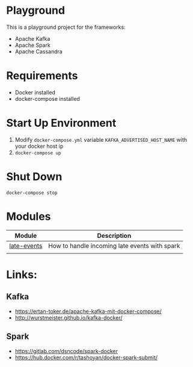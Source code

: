 # Playground
This is a playground project for the frameworks:
* Apache Kafka
* Apache Spark
* Apache Cassandra

# Requirements
* Docker installed
* docker-compose installed

# Start Up Environment
1. Modify `docker-compose.yml` variable `KAFKA_ADVERTISED_HOST_NAME` with your docker host ip
2. `docker-compose up`

# Shut Down
`docker-compose stop`

# Modules
|  Module                              |  Description                                  |
|:------------------------------------:|:---------------------------------------------:|
| [late-events](late-events/readme.md) | How to handle incoming late events with spark |
|                                      |                                               |

# Links:

## Kafka
* https://ertan-toker.de/apache-kafka-mit-docker-compose/
* http://wurstmeister.github.io/kafka-docker/

## Spark
* https://gitlab.com/dsncode/spark-docker
* https://hub.docker.com/r/tashoyan/docker-spark-submit/ 


